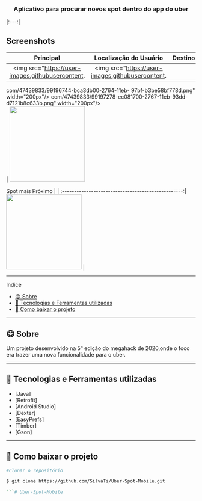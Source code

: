 <h3 align="center">Aplicativo para procurar novos spot dentro do app do uber</h3>

|:---:|
## Screenshots

Principal                                           |  Localização do Usuário                                   |  Destino
:--------------------------------------------------:|:--------------------------------------------------------: |:---------------------------------------------:
<img src="https://user-images.githubusercontent.    |  <img src="https://user-images.githubusercontent.
com/47439833/99196744-bca3db00-2764-11eb-
97bf-b3be58bf778d.png" width="200px"/>                 com/47439833/99197278-ec081700-2767-11eb-93dd-
													   d7121b8c633b.png" width="200px"/>  
                                                                                                                |  <img src="https://user-images.githubusercontent.
																												   com/47439833/99196760-cdece780-2764-11eb-8e45
																												   -716dcb11cacc.png" width="200px"/>

Spot mais Próximo                                   |                                                           |
:--------------------------------------------------:|
<img src="https://user-images.githubusercontent.
com/47439833/99196764-d04f4180-2764-11eb-892e-
d0b4eab76efd.png" width="200px"/>                   |

---
Indice
- [😊 Sobre](#-sobre)
- [🚀 Tecnologias e Ferramentas utilizadas](#-tecnologias-e-ferramentas-utilizadas)
- [📑 Como baixar o projeto](#-como-baixar-o-projeto)

---

## 😊 Sobre
Um projeto desenvolvido na 5° edição do megahack de 2020,onde o foco era trazer uma nova funcionalidade para o uber.

---

## 🚀 Tecnologias e Ferramentas utilizadas

- [Java]
- [Retrofit]
- [Android Studio]
- [Dexter]
- [EasyPrefs]
- [Timber]
- [Gson]
  
---

## 📑 Como baixar o projeto

  ```bash
  #Clonar o repositório

  $ git clone https://github.com/SilvaTs/Uber-Spot-Mobile.git

  ```# Uber-Spot-Mobile